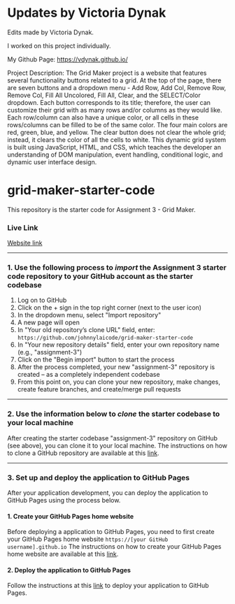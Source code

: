 # Updates by Victoria Dynak

Edits made by Victoria Dynak.

I worked on this project individually.

My Github Page: https://vdynak.github.io/

Project Description: The Grid Maker project is a website that features several functionality buttons related to a grid. At the top of the page, there are seven buttons and a dropdown menu - Add Row, Add Col, Remove Row, Remove Col, Fill All Uncolored, Fill All, Clear, and the SELECT/Color dropdown. Each button corresponds to its title; therefore, the user can customize their grid with as many rows and/or columns as they would like. Each row/column can also have a unique color, or all cells in these rows/columns can be filled to be of the same color. The four main colors are red, green, blue, and yellow. The clear button does not clear the whole grid; instead, it clears the color of all the cells to white. This dynamic grid system is built using JavaScript, HTML, and CSS, which teaches the developer an understanding of DOM manipulation, event handling, conditional logic, and dynamic user interface design.



# grid-maker-starter-code
This repository is the starter code for Assignment 3 - Grid Maker.

### Live Link
[Website link](https://johnnylaicode.github.io/grid-maker-starter-code/)

----------
### 1. Use the following process to ***import*** the Assignment 3 starter code repository to your GitHub account as the starter codebase
1.	Log on to GitHub
2.	Click on the + sign in the top right corner (next to the user icon)
3.	In the dropdown menu, select "Import repository"
4.	A new page will open
5.	In "Your old repository’s clone URL" field, enter: `https://github.com/johnnylaicode/grid-maker-starter-code`
6.	In "Your new repository details" field, enter your own repository name (e.g., "assignment-3")
7.	Click on the "Begin import" button to start the process
8.	After the process completed, your new "assignment-3" repository is created – as a completely independent codebase
9.	From this point on, you can clone your new repository, make changes, create feature branches, and create/merge pull requests

----------
### 2. Use the information below to ***clone*** the starter codebase to your local machine
After creating the starter codebase "assignment-3" repository on GitHub (see above), you can clone it to your local machine. The instructions on how to clone a GitHub repository are available at this [link](https://docs.github.com/en/repositories/creating-and-managing-repositories/cloning-a-repository).

----------
### 3. Set up and deploy the application to GitHub Pages
After your application development, you can deploy the application to GitHub Pages using the process below.

#### 1. Create your GitHub Pages home website
Before deploying a application to GitHub Pages, you need to first create your GitHub Pages home website `https://[your GitHub username].github.io`
The instructions on how to create your GitHub Pages home website are available at this [link](https://docs.github.com/en/pages/getting-started-with-github-pages/creating-a-github-pages-site).

#### 2. Deploy the application to GitHub Pages
Follow the instructions at this [link](https://docs.github.com/en/pages/getting-started-with-github-pages/configuring-a-publishing-source-for-your-github-pages-site) to deploy your application to GitHub Pages.
